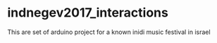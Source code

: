 # indnegev2017_interactions
This are set of arduino project for a known inidi music festival in israel 
